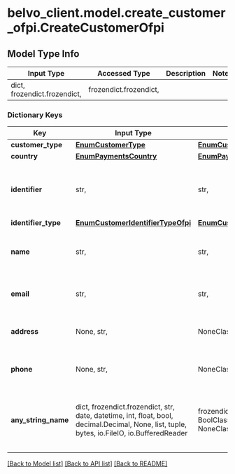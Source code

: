 # belvo_client.model.create_customer_ofpi.CreateCustomerOfpi

## Model Type Info
Input Type | Accessed Type | Description | Notes
------------ | ------------- | ------------- | -------------
dict, frozendict.frozendict,  | frozendict.frozendict,  |  | 

### Dictionary Keys
Key | Input Type | Accessed Type | Description | Notes
------------ | ------------- | ------------- | ------------- | -------------
**customer_type** | [**EnumCustomerType**](EnumCustomerType.md) | [**EnumCustomerType**](EnumCustomerType.md) |  | 
**country** | [**EnumPaymentsCountry**](EnumPaymentsCountry.md) | [**EnumPaymentsCountry**](EnumPaymentsCountry.md) |  | 
**identifier** | str,  | str,  | The document number of the customer&#x27;s ID.  | 
**identifier_type** | [**EnumCustomerIdentifierTypeOfpi**](EnumCustomerIdentifierTypeOfpi.md) | [**EnumCustomerIdentifierTypeOfpi**](EnumCustomerIdentifierTypeOfpi.md) |  | 
**name** | str,  | str,  | The full name of the customer you want to create.  | 
**email** | str,  | str,  | The customer&#x27;s email address.  | 
**address** | None, str,  | NoneClass, str,  | The customer&#x27;s physical address.  | [optional] 
**phone** | None, str,  | NoneClass, str,  | The customer&#x27;s phone number.  | [optional] 
**any_string_name** | dict, frozendict.frozendict, str, date, datetime, int, float, bool, decimal.Decimal, None, list, tuple, bytes, io.FileIO, io.BufferedReader | frozendict.frozendict, str, BoolClass, decimal.Decimal, NoneClass, tuple, bytes, FileIO | any string name can be used but the value must be the correct type | [optional]

[[Back to Model list]](../../README.md#documentation-for-models) [[Back to API list]](../../README.md#documentation-for-api-endpoints) [[Back to README]](../../README.md)

